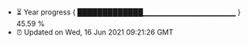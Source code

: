 - ⏳ Year progress { █████████████▁▁▁▁▁▁▁▁▁▁▁▁▁▁▁▁▁ } 45.59 %
- ⏰ Updated on Wed, 16 Jun 2021 09:21:26 GMT

